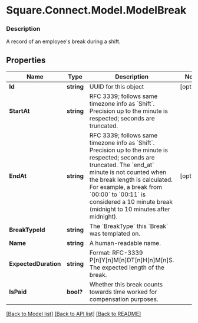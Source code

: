 # Square.Connect.Model.ModelBreak

### Description

A record of an employee's break during a shift.

## Properties

Name | Type | Description | Notes
------------ | ------------- | ------------- | -------------
**Id** | **string** | UUID for this object | [optional] 
**StartAt** | **string** | RFC 3339; follows same timezone info as &#x60;Shift&#x60;. Precision up to the minute is respected; seconds are truncated. | 
**EndAt** | **string** | RFC 3339; follows same timezone info as &#x60;Shift&#x60;. Precision up to the minute is respected; seconds are truncated. The &#x60;end_at&#x60; minute is not counted when the break length is calculated. For example, a break from &#x60;00:00&#x60; to &#x60;00:11&#x60;  is considered a 10 minute break (midnight to 10 minutes after midnight). | [optional] 
**BreakTypeId** | **string** | The &#x60;BreakType&#x60; this &#x60;Break&#x60; was templated on. | 
**Name** | **string** | A human-readable name. | 
**ExpectedDuration** | **string** | Format: RFC-3339 P[n]Y[n]M[n]DT[n]H[n]M[n]S. The expected length of the break. | 
**IsPaid** | **bool?** | Whether this break counts towards time worked for compensation purposes. | 



[[Back to Model list]](../README.md#documentation-for-models) [[Back to API list]](../README.md#documentation-for-api-endpoints) [[Back to README]](../README.md)

